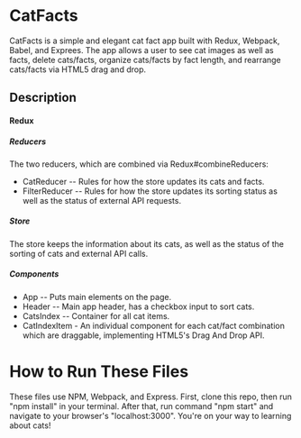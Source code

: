 # CatFacts

CatFacts is a simple and elegant cat fact app built with Redux, Webpack, Babel, and Exprees.  The app allows a user to see cat images as well as facts, delete cats/facts, organize cats/facts by fact length, and rearrange cats/facts via HTML5 drag and drop.

## Description

#### Redux


##### Reducers
 The two reducers, which are combined via Redux#combineReducers:
* CatReducer -- Rules for how the store updates its cats and facts.
* FilterReducer -- Rules for how the store updates its sorting status as well as the status of external API requests.

##### Store
 The store keeps the information about its cats, as well as the status of the sorting of cats and external API calls.

##### Components
 * App -- Puts main elements on the page.
 * Header -- Main app header, has a checkbox input to sort cats.
 * CatsIndex -- Container for all cat items.
 * CatIndexItem - An individual component for each cat/fact combination which are draggable, implementing HTML5's Drag And Drop API.

# How to Run These Files
These files use NPM, Webpack, and Express.  First, clone this repo, then run "npm install" in your terminal.  After that, run command "npm start" and navigate to your browser's "localhost:3000". You're on your way to learning about cats!
